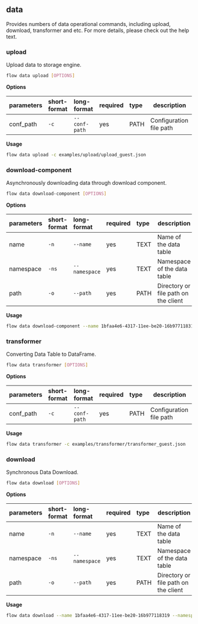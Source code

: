 ## data
Provides numbers of data operational commands, including upload, download, transformer and etc. For more details, please check out the help text.
### upload
Upload data to storage engine.
```bash
flow data upload [OPTIONS]
```
**Options**

| parameters | short-format | long-format | required | type | description |
| :-------- |:-----|:-------------| :--- | :----- |------|
| conf_path | `-c` | `--conf-path` | yes | PATH | Configuration file path |

**Usage**
```bash
flow data upload -c examples/upload/upload_guest.json
```

### download-component
Asynchronously downloading data through download component.
```bash
flow data download-component [OPTIONS]
```
**Options**

| parameters | short-format | long-format | required | type | description |
| :-------- |:-----|:-------------| :--- | :----- |------|
| name | `-n` | `--name` | yes | TEXT | Name of the data table |
| namespace | `-ns` | `--namespace` | yes | TEXT | Namespace of the data table |
| path | `-o` | `--path` | yes | PATH | Directory or file path on the client |

**Usage**
```bash
flow data download-component --name 1bfaa4e6-4317-11ee-be20-16b977118319 --namespace upload -o /data/xxx
```

### transformer
Converting Data Table to DataFrame.
```bash
flow data transformer [OPTIONS]
```
**Options**

| parameters | short-format | long-format | required | type | description |
| :-------- |:-----|:-------------| :--- | :----- |------|
| conf_path | `-c` | `--conf-path` | yes | PATH | Configuration file path |

**Usage**
```bash
flow data transformer -c examples/transformer/transformer_guest.json
```

### download
Synchronous Data Download.
```bash
flow data download [OPTIONS]
```
**Options**

| parameters | short-format | long-format | required | type | description |
| :-------- |:-----|:-------------| :--- | :----- |------|
| name | `-n` | `--name` | yes | TEXT | Name of the data table |
| namespace | `-ns` | `--namespace` | yes | TEXT | Namespace of the data table |
| path | `-o` | `--path` | yes | PATH | Directory or file path on the client |

**Usage**
```bash
flow data download --name 1bfaa4e6-4317-11ee-be20-16b977118319 --namespace upload -o /data/xxx
```

